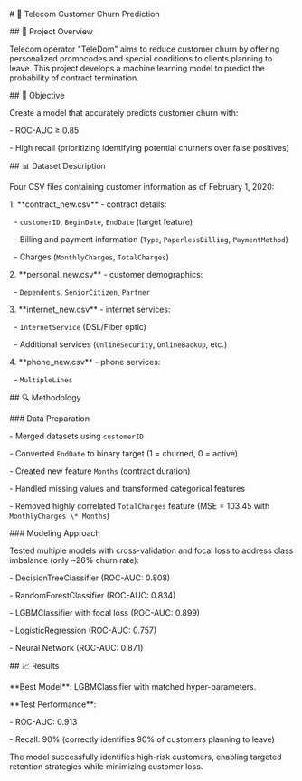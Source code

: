 \# 📱 Telecom Customer Churn Prediction



\## 📌 Project Overview



Telecom operator "TeleDom" aims to reduce customer churn by offering personalized promocodes and special conditions to clients planning to leave. This project develops a machine learning model to predict the probability of contract termination.



\## 🎯 Objective



Create a model that accurately predicts customer churn with:

\- ROC-AUC ≥ 0.85

\- High recall (prioritizing identifying potential churners over false positives)



\## 📊 Dataset Description



Four CSV files containing customer information as of February 1, 2020:



1\. \*\*contract\_new.csv\*\* - contract details:

&nbsp;  - `customerID`, `BeginDate`, `EndDate` (target feature)

&nbsp;  - Billing and payment information (`Type`, `PaperlessBilling`, `PaymentMethod`)

&nbsp;  - Charges (`MonthlyCharges`, `TotalCharges`)



2\. \*\*personal\_new.csv\*\* - customer demographics:

&nbsp;  - `Dependents`, `SeniorCitizen`, `Partner`



3\. \*\*internet\_new.csv\*\* - internet services:

&nbsp;  - `InternetService` (DSL/Fiber optic)

&nbsp;  - Additional services (`OnlineSecurity`, `OnlineBackup`, etc.)



4\. \*\*phone\_new.csv\*\* - phone services:

&nbsp;  - `MultipleLines`



\## 🔍 Methodology



\### Data Preparation

\- Merged datasets using `customerID`

\- Converted `EndDate` to binary target (1 = churned, 0 = active)

\- Created new feature `Months` (contract duration)

\- Handled missing values and transformed categorical features

\- Removed highly correlated `TotalCharges` feature (MSE = 103.45 with `MonthlyCharges \* Months`)



\### Modeling Approach

Tested multiple models with cross-validation and focal loss to address class imbalance (only ~26% churn rate):



\- DecisionTreeClassifier (ROC-AUC: 0.808)

\- RandomForestClassifier (ROC-AUC: 0.834)

\- LGBMClassifier with focal loss (ROC-AUC: 0.899)

\- LogisticRegression (ROC-AUC: 0.757)

\- Neural Network (ROC-AUC: 0.871)



\## 📈 Results



\*\*Best Model\*\*: LGBMClassifier with matched hyper-parameters.



\*\*Test Performance\*\*:

\- ROC-AUC: 0.913

\- Recall: 90% (correctly identifies 90% of customers planning to leave)



The model successfully identifies high-risk customers, enabling targeted retention strategies while minimizing customer loss.

